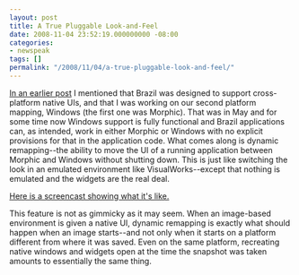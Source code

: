 ```yaml
---
layout: post
title: A True Pluggable Look-and-Feel
date: 2008-11-04 23:52:19.000000000 -08:00
categories:
- newspeak
tags: []
permalink: "/2008/11/04/a-true-pluggable-look-and-feel/"
---
```

[In an earlier post](http://blog.3plus4.org/2008/05/08/which-is-which-in-newspeak-ui-brazil/) I mentioned that Brazil was designed to support cross-platform native UIs, and that I was working on our second platform mapping, Windows (the first one was Morphic). That was in May and for some time now Windows support is fully functional and Brazil applications can, as intended, work in either Morphic or Windows with no explicit provisions for that in the application code. What comes along is dynamic remapping--the ability to move the UI of a running application between Morphic and Windows without shutting down. This is just like switching the look in an emulated environment like VisualWorks--except that nothing is emulated and the widgets are the real deal.

[Here is a screencast showing what it's like.](http://blog.3plus4.org/wp-content/uploads/2008/11/brazilremapping.htm)

This feature is not as gimmicky as it may seem. When an image-based environment is given a native UI, dynamic remapping is exactly what should happen when an image starts--and not only when it starts on a platform different from where it was saved. Even on the same platform, recreating native windows and widgets open at the time the snapshot was taken amounts to essentially the same thing.

